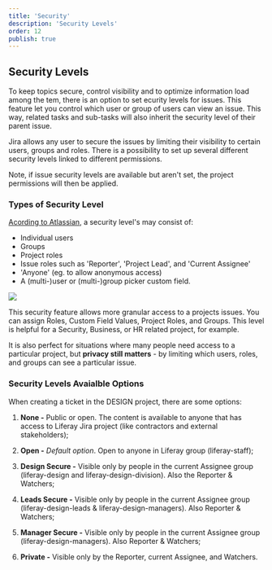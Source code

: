 ```yaml
---
title: 'Security'
description: 'Security Levels'
order: 12
publish: true
---
```


## Security Levels

To keep topics secure, control visibility and to optimize information load among the tem, there is an option to set ecurity levels for issues. This feature let you control which user or group of users can view an issue. This way, related tasks and sub-tasks will also inherit the security level of their parent issue.

Jira allows any user to secure the issues by limiting their visibility to certain users, groups and roles. There is a possibility to set up several different security levels linked to different permissions. 

Note, if issue security levels are available but aren't set, the project permissions will then be applied.

### Types of Security Level

[Acording to Atlassian](https://confluence.atlassian.com/adminjiraserver/configuring-issue-level-security-938847117.html), a security level's may consist of:

- Individual users
- Groups
- Project roles
- Issue roles such as 'Reporter', 'Project Lead', and 'Current Assignee'
- 'Anyone' (eg. to allow anonymous access)
- A (multi-)user or (multi-)group picker custom field.

<Image
	src="/images/handbook/tools/jira/security-levels.png"
	align="center"
	size="small"
	caption="Our issue types"
	margin="0rem -2rem 0 4rem"
	rounded
	dropShadow
/>

 This security feature allows more granular access to a projects issues. You can assign Roles, Custom Field Values, Project Roles, and Groups. This level is helpful for a Security, Business, or HR related project, for example.
 
 It is also perfect for situations where many people need access to a particular project, but **privacy still matters** - by limiting which users, roles, and groups can see a particular issue.


### Security Levels Avaialble Options

When creating a ticket in the DESIGN project, there are some options:

1. **None -** Public or open. The content is available to anyone that has access to Liferay Jira project (like contractors and external stakeholders);

2. **Open -** *Default option*. Open to anyone in Liferay group (liferay-staff);

3. **Design Secure -** Visible only by people in the current Assignee group (liferay-design and liferay-design-division). Also the Reporter & Watchers;

4. **Leads Secure -** Visible only by people in the current Assignee group (liferay-design-leads & liferay-design-managers). Also Reporter & Watchers;

5. **Manager Secure -** Visible only by people in the current Assignee group (liferay-design-managers). Also Reporter & Watchers;

6. **Private -** Visible only by the Reporter, current Assignee, and Watchers.